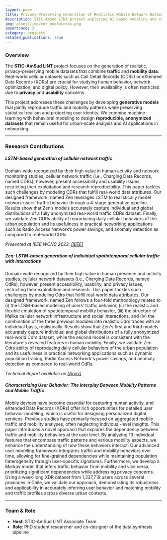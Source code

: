 ```yaml
---
layout: page
title: Privacy-Preserving Generation of Realistic Mobile Network Datasets
description: STIC-AmSud LINT project exploring AI-based modeling and synthesis of complete mobile datasets with privacy guarantees.
img: assets/img/cdr_usefulness.png
importance: 2
category: projects
related_publications: true
---
```


### Overview
The **STIC-AmSud LINT** project focuses on the generation of realistic, privacy-preserving mobile datasets that combine **traffic** and **mobility data**. Real-world cellular datasets such as Call Detail Records (CDRs) or eXtended Data Records (XDRs) are crucial for studying human behavior, network optimization, and digital policy. However, their availability is often restricted due to **privacy** and **usability** concerns.

This project addresses these challenges by developing **generative models** that jointly reproduce traffic and mobility patterns while preserving statistical realism and protecting user identity. We combine machine learning with behavioral modeling to design **reproducible, anonymized datasets** that remain useful for urban-scale analysis and AI applications in networking.

---

### Research Contributions

##### LSTM-based generation of cellular network traffic
Domain-wide recognized by their high value in human activity and network monitoring studies, cellular network traffic (i.e., Charging Data Records, named CDRs), however, present accessibility and usability issues, restricting their exploitation and research reproducibility. This paper tackles such challenges by modeling CDRs that fulfill real-world data attributes. Our designed framework, named Zen leverages LSTM to realistically model network users’ traffic behavior through a 4-stage generative pipeline. Results show that Zen’s models accurately capture individual and global distributions of a fully anonymized real-world traffic CDRs dataset. Finally, we validate Zen CDRs ability of reproducing daily cellular behaviors of the urban population and its usefulness in practical networking applications such as Radio Access Network’s power savings, and anomaly detection as compared to real-world CDRs.
<p class="text-end"><em>Presented at IEEE WCNC 2023. <a href="https://ieeexplore.ieee.org/document/10119094">[IEEE]</a></em></p>

##### Zen: LSTM-based generation of individual spatiotemporal cellular traffic with interactions
Domain-wide recognized by their high value in human presence and activity studies, cellular network datasets (i.e., Charging Data Records, named CdRs), however, present accessibility, usability, and privacy issues, restricting their exploitation and research. This paper tackles such challenges by modeling Cdrs that fulfill real-world data attributes. Our designed framework, named Zen follows a four-fold methodology related to (i) the LTSM-based modeling of users' traffic behavior, (ii) the realistic and flexible emulation of spatiotemporal mobility behavior, (iii) the structure of lifelike cellular network infrastructure and social interactions, and (iv) the combination of the three previous modules into realistic Cdrs traces with an individual basis, realistically. Results show that Zen's first and third models accurately capture individual and global distributions of a fully anonymized real-world Cdrs dataset, while the second model is consistent with the literature's revealed features in human mobility. Finally, we validate Zen Cdrs ability of reproducing daily cellular behaviors of the urban population and its usefulness in practical networking applications such as dynamic population tracing, Radio Access Network's power savings, and anomaly detection as compared to real-world CdRs.
<p class="text-end"><em>Technical Report available on <a href="https://arxiv.org/abs/2301.02059">[Arxiv]</a></em></p>

##### Characterizing User Behavior: The Interplay Between Mobility Patterns and Mobile Traffic
Mobile devices have become essential for capturing human activity, and eXtended Data Records (XDRs) offer rich opportunities for detailed user behavior modeling, which is useful for designing personalized digital services. Previous studies have primarily focused on aggregated mobile traffic and mobility analyses, often neglecting individual-level insights. This paper introduces a novel approach that explores the dependency between traffic and mobility behaviors at the user level. By analyzing 13 individual features that encompass traffic patterns and various mobility aspects, we enhance the understanding of how these behaviors interact. Our advanced user modeling framework integrates traffic and mobility behaviors over time, allowing for fine-grained dependencies while maintaining population heterogeneity through user-specific signatures. Furthermore, we develop a Markov model that infers traffic behavior from mobility and vice versa, prioritizing significant dependencies while addressing privacy concerns. Using a week-long XDR dataset from 1,337,719 users across several provinces in Chile, we validate our approach, demonstrating its robustness and applicability in accurately inferring user behavior and matching mobility and traffic profiles across diverse urban contexts.

---

### Team & Role
- **Host**: STIC-AmSud LINT Associate Team  
- **Role**: PhD student researcher and co-designer of the data synthesis pipeline
